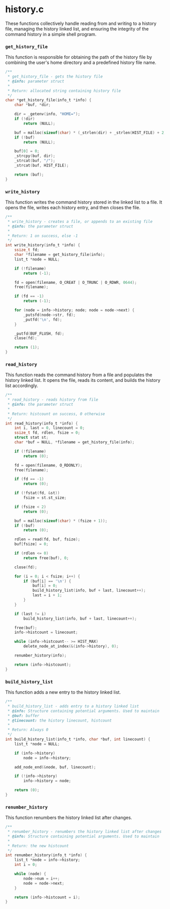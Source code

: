 # history.c
These functions collectively handle reading from and writing to a history file, managing the history linked list, and ensuring the integrity of the command history in a simple shell program.

### `get_history_file`

This function is responsible for obtaining the path of the history file by combining the user's home directory and a predefined history file name.

```c
/**
 * get_history_file - gets the history file
 * @info: parameter struct
 *
 * Return: allocated string containing history file
 */
char *get_history_file(info_t *info) {
    char *buf, *dir;

    dir = _getenv(info, "HOME=");
    if (!dir)
        return (NULL);

    buf = malloc(sizeof(char) * (_strlen(dir) + _strlen(HIST_FILE) + 2));
    if (!buf)
        return (NULL);

    buf[0] = 0;
    _strcpy(buf, dir);
    _strcat(buf, "/");
    _strcat(buf, HIST_FILE);

    return (buf);
}
```

### `write_history`

This function writes the command history stored in the linked list to a file. It opens the file, writes each history entry, and then closes the file.

```c
/**
 * write_history - creates a file, or appends to an existing file
 * @info: the parameter struct
 *
 * Return: 1 on success, else -1
 */
int write_history(info_t *info) {
    ssize_t fd;
    char *filename = get_history_file(info);
    list_t *node = NULL;

    if (!filename)
        return (-1);

    fd = open(filename, O_CREAT | O_TRUNC | O_RDWR, 0644);
    free(filename);

    if (fd == -1)
        return (-1);

    for (node = info->history; node; node = node->next) {
        _putsfd(node->str, fd);
        _putfd('\n', fd);
    }

    _putfd(BUF_FLUSH, fd);
    close(fd);

    return (1);
}
```

### `read_history`

This function reads the command history from a file and populates the history linked list. It opens the file, reads its content, and builds the history list accordingly.

```c
/**
 * read_history - reads history from file
 * @info: the parameter struct
 *
 * Return: histcount on success, 0 otherwise
 */
int read_history(info_t *info) {
    int i, last = 0, linecount = 0;
    ssize_t fd, rdlen, fsize = 0;
    struct stat st;
    char *buf = NULL, *filename = get_history_file(info);

    if (!filename)
        return (0);

    fd = open(filename, O_RDONLY);
    free(filename);

    if (fd == -1)
        return (0);

    if (!fstat(fd, &st))
        fsize = st.st_size;

    if (fsize < 2)
        return (0);

    buf = malloc(sizeof(char) * (fsize + 1));
    if (!buf)
        return (0);

    rdlen = read(fd, buf, fsize);
    buf[fsize] = 0;

    if (rdlen <= 0)
        return free(buf), 0;

    close(fd);

    for (i = 0; i < fsize; i++) {
        if (buf[i] == '\n') {
            buf[i] = 0;
            build_history_list(info, buf + last, linecount++);
            last = i + 1;
        }
    }

    if (last != i)
        build_history_list(info, buf + last, linecount++);

    free(buf);
    info->histcount = linecount;

    while (info->histcount-- >= HIST_MAX)
        delete_node_at_index(&(info->history), 0);

    renumber_history(info);

    return (info->histcount);
}
```

### `build_history_list`

This function adds a new entry to the history linked list.

```c
/**
 * build_history_list - adds entry to a history linked list
 * @info: Structure containing potential arguments. Used to maintain
 * @buf: buffer
 * @linecount: the history linecount, histcount
 *
 * Return: Always 0
 */
int build_history_list(info_t *info, char *buf, int linecount) {
    list_t *node = NULL;

    if (info->history)
        node = info->history;

    add_node_end(&node, buf, linecount);

    if (!info->history)
        info->history = node;

    return (0);
}
```

### `renumber_history`

This function renumbers the history linked list after changes.

```c
/**
 * renumber_history - renumbers the history linked list after changes
 * @info: Structure containing potential arguments. Used to maintain
 *
 * Return: the new histcount
 */
int renumber_history(info_t *info) {
    list_t *node = info->history;
    int i = 0;

    while (node) {
        node->num = i++;
        node = node->next;
    }

    return (info->histcount = i);
}
```
